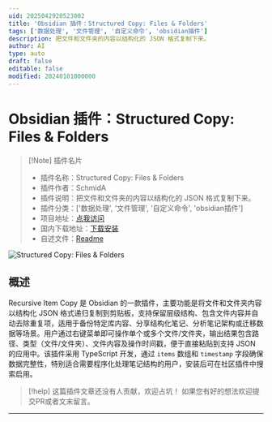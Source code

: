 ```yaml
---
uid: 2025042920523002
title: 'Obsidian 插件：Structured Copy: Files & Folders'
tags: ['数据处理', '文件管理', '自定义命令', 'obsidian插件']
description: 把文件和文件夹的内容以结构化的 JSON 格式复制下来。
author: AI
type: auto
draft: false
editable: false
modified: 20240101000000
---
```


# Obsidian 插件：Structured Copy: Files & Folders

> [!Note] 插件名片
> - 插件名称：Structured Copy: Files & Folders
> - 插件作者：SchmidA
> - 插件说明：把文件和文件夹的内容以结构化的 JSON 格式复制下来。
> - 插件分类：['数据处理', '文件管理', '自定义命令', 'obsidian插件']
> - 项目地址：[点我访问](https://github.com/SeardnaSchmid/copy-recursive-content)
> - 国内下载地址：[下载安装](https://pkmer.cn/products/plugin/pluginMarket/?copy-recursive-content)
> - 自述文件：[Readme](https://ghproxy.net/https://raw.githubusercontent.com/SeardnaSchmid/copy-recursive-content/main/README.md)

![Structured Copy: Files & Folders](https://cdn.pkmer.cn/covers/copy-recursive-content_2_0.png!pkmer)

## 概述

Recursive Item Copy 是 Obsidian 的一款插件，主要功能是将文件和文件夹内容以结构化 JSON 格式递归复制到剪贴板，支持保留层级结构、包含文件内容并自动去除重复项，适用于备份特定库内容、分享结构化笔记、分析笔记架构或迁移数据等场景。用户通过右键菜单即可操作单个或多个文件/文件夹，输出结果包含路径、类型（文件/文件夹）、文件内容及操作时间戳，便于直接粘贴到支持 JSON 的应用中。该插件采用 TypeScript 开发，通过 `items` 数组和 `timestamp` 字段确保数据完整性，特别适合需要程序化处理笔记结构的用户，安装后可在社区插件中搜索启用。


> [!help] 
> 这篇插件文章还没有人贡献，欢迎占坑！
> 如果您有好的想法欢迎提交PR或者文末留言。
> 

---



